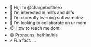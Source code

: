 - 👋 Hi, I’m @chargebolthero
- 👀 I’m interested in milfs and dilfs
- 🌱 I’m currently learning software dev
- 💞️ I’m looking to collaborate on ur mom
- 📫 How to reach me dont
- 😄 Pronouns: he/him/his
- ⚡ Fun fact: ...
